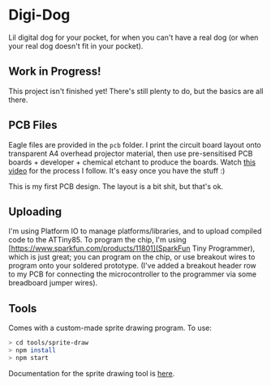 # Digi-Dog

Lil digital dog for your pocket, for when you can't have a real dog (or when your real dog doesn't fit in your pocket).

## Work in Progress!

This project isn't finished yet! There's still plenty to do, but the basics are all there.

## PCB Files

Eagle files are provided in the `pcb` folder. I print the circuit board layout onto transparent A4 overhead projector material, then use pre-sensitised PCB boards + developer + chemical etchant to produce the boards. Watch [this video](https://www.youtube.com/watch?v=tWnfnt2rNO0) for the process I follow. It's easy once you have the stuff :)

This is my first PCB design. The layout is a bit shit, but that's ok.

## Uploading

I'm using Platform IO to manage platforms/libraries, and to upload compiled code to the ATTiny85. To program the chip, I'm using [https://www.sparkfun.com/products/11801](SparkFun Tiny Programmer), which is just great; you can program on the chip, or use breakout wires to program onto your soldered prototype. (I've added a breakout header row to my PCB for connecting the microcontroller to the programmer via some breadboard jumper wires).

## Tools

Comes with a custom-made sprite drawing program. To use:

```bash
> cd tools/sprite-draw
> npm install
> npm start
```

Documentation for the sprite drawing tool is [here](./tools/sprite-draw/README.md).